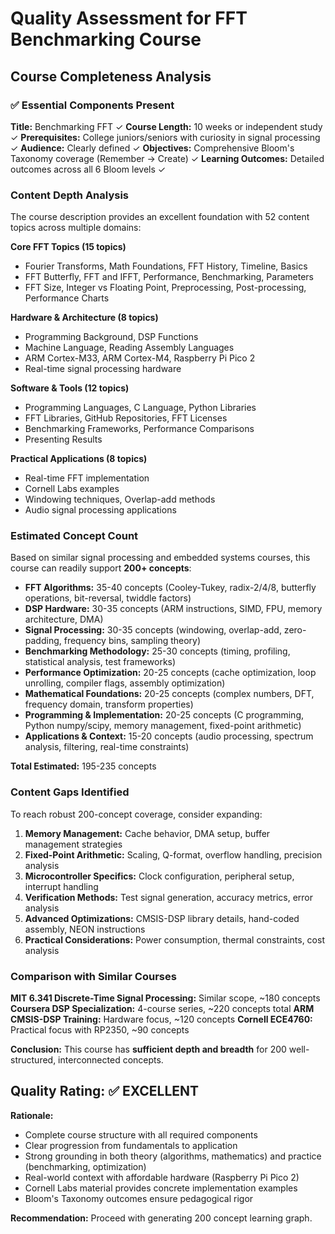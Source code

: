 # Quality Assessment for FFT Benchmarking Course

## Course Completeness Analysis

### ✅ Essential Components Present

**Title:** Benchmarking FFT ✓
**Course Length:** 10 weeks or independent study ✓
**Prerequisites:** College juniors/seniors with curiosity in signal processing ✓
**Audience:** Clearly defined ✓
**Objectives:** Comprehensive Bloom's Taxonomy coverage (Remember → Create) ✓
**Learning Outcomes:** Detailed outcomes across all 6 Bloom levels ✓

### Content Depth Analysis

The course description provides an excellent foundation with 52 content topics across multiple domains:

**Core FFT Topics (15 topics)**
- Fourier Transforms, Math Foundations, FFT History, Timeline, Basics
- FFT Butterfly, FFT and IFFT, Performance, Benchmarking, Parameters
- FFT Size, Integer vs Floating Point, Preprocessing, Post-processing, Performance Charts

**Hardware & Architecture (8 topics)**
- Programming Background, DSP Functions
- Machine Language, Reading Assembly Languages
- ARM Cortex-M33, ARM Cortex-M4, Raspberry Pi Pico 2
- Real-time signal processing hardware

**Software & Tools (12 topics)**
- Programming Languages, C Language, Python Libraries
- FFT Libraries, GitHub Repositories, FFT Licenses
- Benchmarking Frameworks, Performance Comparisons
- Presenting Results

**Practical Applications (8 topics)**
- Real-time FFT implementation
- Cornell Labs examples
- Windowing techniques, Overlap-add methods
- Audio signal processing applications

### Estimated Concept Count

Based on similar signal processing and embedded systems courses, this course can readily support **200+ concepts**:

- **FFT Algorithms:** 35-40 concepts (Cooley-Tukey, radix-2/4/8, butterfly operations, bit-reversal, twiddle factors)
- **DSP Hardware:** 30-35 concepts (ARM instructions, SIMD, FPU, memory architecture, DMA)
- **Signal Processing:** 30-35 concepts (windowing, overlap-add, zero-padding, frequency bins, sampling theory)
- **Benchmarking Methodology:** 25-30 concepts (timing, profiling, statistical analysis, test frameworks)
- **Performance Optimization:** 20-25 concepts (cache optimization, loop unrolling, compiler flags, assembly optimization)
- **Mathematical Foundations:** 20-25 concepts (complex numbers, DFT, frequency domain, transform properties)
- **Programming & Implementation:** 20-25 concepts (C programming, Python numpy/scipy, memory management, fixed-point arithmetic)
- **Applications & Context:** 15-20 concepts (audio processing, spectrum analysis, filtering, real-time constraints)

**Total Estimated:** 195-235 concepts

### Content Gaps Identified

To reach robust 200-concept coverage, consider expanding:

1. **Memory Management:** Cache behavior, DMA setup, buffer management strategies
2. **Fixed-Point Arithmetic:** Scaling, Q-format, overflow handling, precision analysis
3. **Microcontroller Specifics:** Clock configuration, peripheral setup, interrupt handling
4. **Verification Methods:** Test signal generation, accuracy metrics, error analysis
5. **Advanced Optimizations:** CMSIS-DSP library details, hand-coded assembly, NEON instructions
6. **Practical Considerations:** Power consumption, thermal constraints, cost analysis

### Comparison with Similar Courses

**MIT 6.341 Discrete-Time Signal Processing:** Similar scope, ~180 concepts
**Coursera DSP Specialization:** 4-course series, ~220 concepts total
**ARM CMSIS-DSP Training:** Hardware focus, ~120 concepts
**Cornell ECE4760:** Practical focus with RP2350, ~90 concepts

**Conclusion:** This course has **sufficient depth and breadth** for 200 well-structured, interconnected concepts.

## Quality Rating: ✅ EXCELLENT

**Rationale:**
- Complete course structure with all required components
- Clear progression from fundamentals to application
- Strong grounding in both theory (algorithms, mathematics) and practice (benchmarking, optimization)
- Real-world context with affordable hardware (Raspberry Pi Pico 2)
- Cornell Labs material provides concrete implementation examples
- Bloom's Taxonomy outcomes ensure pedagogical rigor

**Recommendation:** Proceed with generating 200 concept learning graph.
